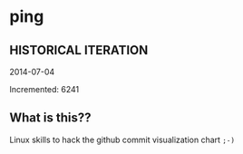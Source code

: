 # ping

## HISTORICAL ITERATION
2014-07-04

Incremented: 6241

## What is this?? 
Linux skills to hack the github commit visualization chart `;-)`
